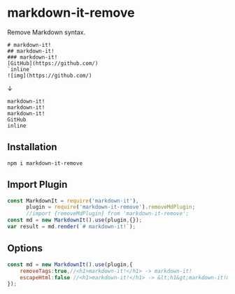 # markdown-it-remove
Remove Markdown syntax.

```
# markdown-it!
## markdown-it!
### markdown-it!
[GitHub](https://github.com/)
`inline`
![img](https://github.com/)
```
↓
```
markdown-it!
markdown-it!
markdown-it!
GitHub
inline
```
## Installation
`npm i markdown-it-remove`

## Import Plugin
```javascript
const MarkdownIt = require('markdown-it'),
      plugin = require('markdown-it-remove').removeMdPlugin;
      //import {removeMdPlugin} from 'markdown-it-remove';
const md = new MarkdownIt().use(plugin,{});
var result = md.render(`# markdown-it!`);
```

## Options
```javascript
const md = new MarkdownIt().use(plugin,{
    removeTags:true,//<h1>markdown-it!</h1> -> markdown-it!
    escapeHtml:false //<h1>markdown-it!</h1> -> &lt;h1&gt;markdown-it!&lt;/h1&gt;
});
```
